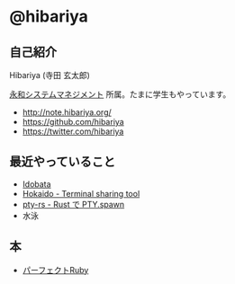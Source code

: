 # @hibariya

## 自己紹介

Hibariya (寺田 玄太郎)

[永和システムマネジメント](http://agile.esm.co.jp/) 所属。たまに学生もやっています。

- http://note.hibariya.org/
- https://github.com/hibariya
- https://twitter.com/hibariya

## 最近やっていること

- [Idobata](https://idobata.io)
- [Hokaido - Terminal sharing tool](https://github.com/idobata/hokaido)
- [pty-rs - Rust で PTY.spawn](https://github.com/hibariya/pty-rs)
- 水泳

## 本

- [パーフェクトRuby](http://www.amazon.co.jp/dp/4774158798)
